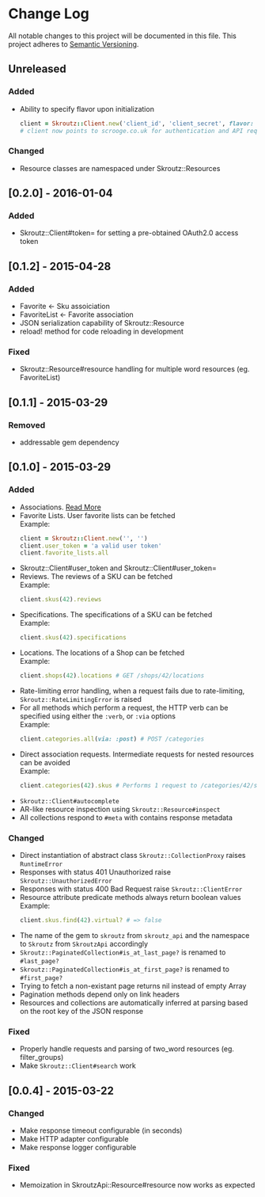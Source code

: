 # Change Log
All notable changes to this project will be documented in this file.
This project adheres to [Semantic Versioning](http://semver.org/).

## Unreleased

### Added

* Ability to specify flavor upon initialization

  ```ruby
  client = Skroutz::Client.new('client_id', 'client_secret', flavor: :scrooge)
  # client now points to scrooge.co.uk for authentication and API requests
  ```

### Changed

* Resource classes are namespaced under Skroutz::Resources

## [0.2.0] - 2016-01-04

### Added

* Skroutz::Client#token= for setting a pre-obtained OAuth2.0 access token

## [0.1.2] - 2015-04-28

### Added

* Favorite <- Sku assoiciation
* FavoriteList <- Favorite association
* JSON serialization capability of Skroutz::Resource
* reload! method for code reloading in development

### Fixed

* Skroutz::Resource#resource handling for multiple word resources (eg.  FavoriteList)

## [0.1.1] - 2015-03-29

### Removed

* addressable gem dependency

## [0.1.0] - 2015-03-29

### Added

* Associations. [Read More](https://github.com/skroutz/skroutz.rb#associations)
* Favorite Lists. User favorite lists can be fetched  
  Example:
  ```ruby
  client = Skroutz::Client.new('', '')
  client.user_token = 'a valid user token'
  client.favorite_lists.all
  ```
* Skroutz::Client#user_token and Skroutz::Client#user_token=
* Reviews. The reviews of a SKU can be fetched  
  Example:
  ```ruby
  client.skus(42).reviews
  ```
* Specifications. The specifications of a SKU can be fetched  
  Example:
  ```ruby
  client.skus(42).specifications
  ```
* Locations. The locations of a Shop can be fetched  
  Example: 
  ```ruby
  client.shops(42).locations # GET /shops/42/locations
  ```
* Rate-limiting error handling, when a request fails due to
  rate-limiting, `Skroutz::RateLimitingError` is raised
* For all methods which perform a request, the HTTP verb can be
  specified using either the `:verb`, or `:via` options  
  Example: 
  ```ruby
  client.categories.all(via: :post) # POST /categories
  ```
* Direct association requests. Intermediate requests for nested
  resources can be avoided  
  Example: 
  ```ruby
  client.categories(42).skus # Performs 1 request to /categories/42/sks
  ```
* `Skroutz::Client#autocomplete`
* AR-like resource inspection using `Skroutz::Resource#inspect`
* All collections respond to `#meta` with contains response metadata

### Changed

* Direct instantiation of abstract class `Skroutz::CollectionProxy` raises `RuntimeError`
* Responses with status 401 Unauthorized raise `Skroutz::UnauthorizedError`
* Responses with status 400 Bad Request raise `Skroutz::ClientError`
* Resource attribute predicate methods always return boolean values
  Example:
  ```ruby
  client.skus.find(42).virtual? # => false
  ```
* The name of the gem to `skroutz` from `skroutz_api` and the namespace to `Skroutz` from `SkroutzApi` accordingly
* `Skroutz::PaginatedCollection#is_at_last_page?` is renamed to `#last_page?`
* `Skroutz::PaginatedCollection#is_at_first_page?` is renamed to `#first_page?`
* Trying to fetch a non-existant page returns nil instead of empty Array
* Pagination methods depend only on link headers
* Resources and collections are automatically inferred at parsing based
  on the root key of the JSON response

### Fixed
* Properly handle requests and parsing of two_word resources (eg. filter_groups)
* Make `Skroutz::Client#search` work

## [0.0.4] - 2015-03-22
### Changed

* Make response timeout configurable (in seconds)
* Make HTTP adapter configurable
* Make response logger configurable

### Fixed

* Memoization in SkroutzApi::Resource#resource now works as expected
